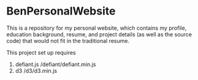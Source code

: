 BenPersonalWebsite
==================

This is a repository for my personal website, which contains my profile, education background, resume, and project details (as well as the source code) that would not fit in the traditional resume.


This project set up requires
1. defiant.js
/defiant/defiant.min.js
2. d3
/d3/d3.min.js